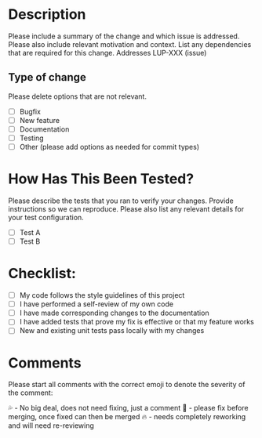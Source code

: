 # Description

Please include a summary of the change and which issue is addressed. Please also include relevant motivation and context. List any dependencies that are required for this change.
Addresses LUP-XXX (issue)

## Type of change

Please delete options that are not relevant.
- [ ] Bugfix
- [ ] New feature
- [ ] Documentation
- [ ] Testing
- [ ] Other (please add options as needed for commit types)

# How Has This Been Tested?

Please describe the tests that you ran to verify your changes. Provide instructions so we can reproduce. Please also list any relevant details for your test configuration.
- [ ] Test A
- [ ] Test B

# Checklist:

- [ ] My code follows the style guidelines of this project
- [ ] I have performed a self-review of my own code
- [ ] I have made corresponding changes to the documentation
- [ ] I have added tests that prove my fix is effective or that my feature works
- [ ] New and existing unit tests pass locally with my changes

# Comments

Please start all comments with the correct emoji to denote the severity of the comment:

:sweat_drops: - No big deal, does not need fixing, just a comment
:hammer: - please fix before merging, once fixed can then be merged
:fire: - needs completely reworking and will need re-reviewing
